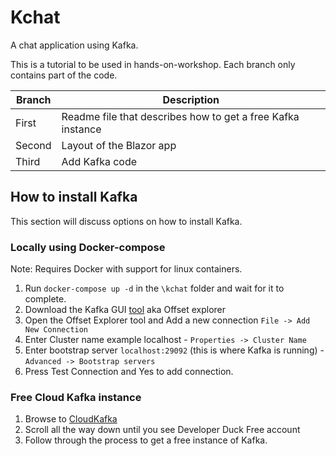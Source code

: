 # Kchat

A chat application using Kafka. 

This is a tutorial to be used in hands-on-workshop. Each branch only contains part of the code.

|Branch|Description|
|-|-|
First|Readme file that describes how to get a free Kafka instance
Second|Layout of the Blazor app
Third|Add Kafka code

## How to install Kafka

This section will discuss options on how to install Kafka.

### Locally using Docker-compose

Note: Requires Docker with support for linux containers.

1. Run `docker-compose up -d` in the `\kchat` folder and wait for it to complete.
1. Download the Kafka GUI [tool](https://kafkatool.com/download.html) aka Offset explorer
1. Open the Offset Explorer tool and Add a new connection `File -> Add New Connection`
1. Enter Cluster name example localhost - `Properties -> Cluster Name`
1. Enter bootstrap server `localhost:29092` (this is where Kafka is running) - `Advanced -> Bootstrap servers`
1. Press Test Connection and Yes to add connection.

### Free Cloud Kafka instance 

1. Browse to [CloudKafka](https://www.cloudkarafka.com/plans.html)
1. Scroll all the way down until you see Developer Duck Free account
1. Follow through the process to get a free instance of Kafka.

